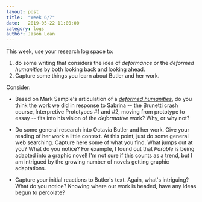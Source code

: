 ```yaml
---
layout: post
title:  "Week 6/7" 
date:   2019-05-22 11:00:00
category: logs
author: Jason Loan 
---
```


This week, use your research log space to: 

1. do some writing that considers the idea of *deformance* or the *deformed humanities* by both looking back and looking ahead.
2. Capture some things you learn about Butler and her work.

Consider:

* Based on Mark Sample's articulation of a [*deformed humanities*](http://www.samplereality.com/2012/05/02/notes-towards-a-deformed-humanities/), do you think the work we did in response to Sabrina -- the Brunetti crash course, Interpretive Prototypes #1 and #2, moving from prototype to essay -- fits into his vision of the *deformative* work? Why, or why not?

* Do some general research into Octavia Butler and her work. Give your reading of her work a little context. At this point, just do some general web searching. Capture here some of what you find. What jumps out at you? What do you notice? For example, I found out that *Parable* is being adapted into a graphic novel! I'm not sure if this counts as a trend, but I am intrigued by the growing number of novels getting graphic adaptations.

* Capture your initial reactions to Butler's text. Again, what's intriguing? What do you notice? Knowing where our work is headed, have any ideas begun to percolate?


